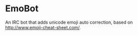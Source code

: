 # EmoBot
An IRC bot that adds unicode emoji auto correction, based on http://www.emoji-cheat-sheet.com/.
